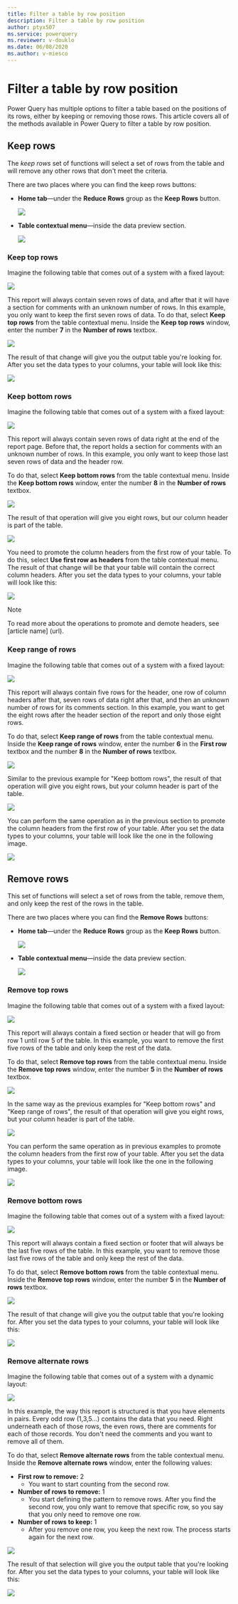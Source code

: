 ```yaml
---
title: Filter a table by row position
description: Filter a table by row position
author: ptyx507
ms.service: powerquery
ms.reviewer: v-douklo
ms.date: 06/08/2020
ms.author: v-miesco
---
```


# Filter a table by row position

Power Query has multiple options to filter a table based on the positions of its rows, either by keeping or removing those rows. This article covers all of the methods available in Power Query to filter a table by row position.

## Keep rows

The *keep rows* set of functions will select a set of rows from the table and will remove any other rows that don't meet the criteria.

There are two places where you can find the keep rows buttons:

- **Home tab**&mdash;under the **Reduce Rows** group as the **Keep Rows** button.

   ![](images/me-filter-row-position-keep-rows-home-tab.png)

- **Table contextual menu**&mdash;inside the data preview section. 

   ![](images/me-filter-row-position-keep-rows-contextual-menu.png)

### Keep top rows

Imagine the following table that comes out of a system with a fixed layout:

![](images/me-filter-row-position-keep-top-rows-start.png)

This report will always contain seven rows of data, and after that it will have a section for comments with an unknown number of rows. In this example, you only want to keep the first seven rows of data. To do that, select **Keep top rows** from the table contextual menu. Inside the **Keep top rows** window, enter the number **7** in the **Number of rows** textbox.

![](images/me-filter-row-position-keep-top-rows-window.png)

The result of that change will give you the output table you're looking for. After you set the data types to your columns, your table will look like this:

![](images/me-filter-row-position-keep-rows-final.png)

### Keep bottom rows

Imagine the following table that comes out of a system with a fixed layout:

![](images/me-filter-row-position-keep-bottom-rows-start.png)

This report will always contain seven rows of data right at the end of the report page. Before that, the report holds a section for comments with an unknown number of rows. In this example, you only want to keep those last seven rows of data and the header row. 

To do that, select **Keep bottom rows** from the table contextual menu. Inside the **Keep bottom rows** window, enter the number **8** in the **Number of rows** textbox.

![](images/me-filter-row-position-keep-bottom-rows-window.png)

The result of that operation will give you eight rows, but our column header is part of the table. 

![](images/me-filter-row-position-keep-bottom-rows-non-promoted-headers.png)

You need to promote the column headers from the first row of your table. To do this, select **Use first row as headers** from the table contextual menu. The result of that change will be that your table will contain the correct column headers. After you set the data types to your columns, your table will look like this:

![](images/me-filter-row-position-keep-rows-final.png)

> [!Note]
> To read more about the operations to promote and demote headers, see [article name] (url).

### Keep range of rows

Imagine the following table that comes out of a system with a fixed layout:

![](images/me-filter-row-position-keep-range-rows-start.png)

This report will always contain five rows for the header, one row of column headers after that, seven rows of data right after that, and then an unknown number of rows for its comments section. In this example, you want to get the eight rows after the header section of the report and only those eight rows. 

To do that, select **Keep range of rows** from the table contextual menu. Inside the **Keep range of rows** window, enter the number **6** in the **First row** textbox and the number **8** in the **Number of rows** textbox.

![](images/me-filter-row-position-keep-range-rows-window.png)

Similar to the previous example for "Keep bottom rows", the result of that operation will give you eight rows, but your column header is part of the table.

![](images/me-filter-row-position-keep-bottom-rows-non-promoted-headers.png)

You can perform the same operation as in the previous section to promote the column headers from the first row of your table. After you set the data types to your columns, your table will look like the one in the following image.

![](images/me-filter-row-position-keep-rows-final.png)

## Remove rows

This set of functions will select a set of rows from the table, remove them, and only keep the rest of the rows in the table. 

There are two places where you can find the **Remove Rows** buttons:

- **Home tab**&mdash;under the **Reduce Rows** group as the **Keep Rows** button.

   ![](images/me-filter-row-position-remove-rows-home-tab.png)

- **Table contextual menu**&mdash;inside the data preview section. 

   ![](images/me-filter-row-position-remove-rows-contextual-menu.png)

### Remove top rows

Imagine the following table that comes out of a system with a fixed layout:

![](images/me-filter-row-position-remove-top-rows-start.png)

This report will always contain a fixed section or header that will go from row 1 until row 5 of the table. In this example, you want to remove the first five rows of the table and only keep the rest of the data.

To do that, select **Remove top rows** from the table contextual menu. Inside the **Remove top rows** window, enter the number **5** in the **Number of rows** textbox.

![](images/me-filter-row-position-remove-top-rows-window.png)

In the same way as the previous examples for "Keep bottom rows" and "Keep range of rows", the result of that operation will give you eight rows, but your column header is part of the table.

![](images/me-filter-row-position-keep-bottom-rows-non-promoted-headers.png)

You can perform the same operation as in previous examples to promote the column headers from the first row of your table. After you set the data types to your columns, your table will look like the one in the following image.

![](images/me-filter-row-position-keep-rows-final.png)

### Remove bottom rows

Imagine the following table that comes out of a system with a fixed layout:

![](images/me-filter-row-position-remove-bottom-rows-start.png)

This report will always contain a fixed section or footer that will always be the last five rows of the table. In this example, you want to remove those last five rows of the table and only keep the rest of the data.

To do that, select **Remove bottom rows** from the table contextual menu. Inside the **Remove top rows** window, enter the number **5** in the **Number of rows** textbox.

![](images/me-filter-row-position-remove-bottom-rows-window.png)

The result of that change will give you the output table that you're looking for. After you set the data types to your columns, your table will look like this:

![](images/me-filter-row-position-keep-rows-final.png)

### Remove alternate rows

Imagine the following table that comes out of a system with a dynamic layout:

![](images/me-filter-row-position-remove-alternate-rows-start.png)

In this example, the way this report is structured is that you have elements in pairs. Every odd row (1,3,5...) contains the data that you need. Right underneath each of those rows, the even rows, there are comments for each of those records. You don't need the comments and you want to remove all of them.

To do that, select **Remove alternate rows** from the table contextual menu. Inside the **Remove alternate rows** window, enter the following values:

* **First row to remove:** 2
  * You want to start counting from the second row.
* **Number of rows to remove:** 1
  * You start defining the pattern to remove rows. After you find the second row, you only want to remove that specific row, so you say that you only need to remove one row.
* **Number of rows to keep:** 1
  * After you remove one row, you keep the next row. The process starts again for the next row.

![](images/me-filter-row-position-remove-alternate-rows-window.png)

The result of that selection will give you the output table that you're looking for. After you set the data types to your columns, your table will look like this:

![](images/me-filter-row-position-keep-rows-final.png)
